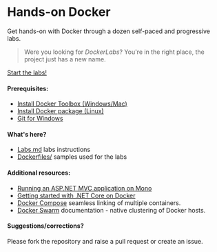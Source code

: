 # Hands-on Docker
Get hands-on with Docker through a dozen self-paced and progressive labs.

> Were you looking for *DockerLabs*? You're in the right place, the project just has a new name.

[Start the labs!](/Labs.md)


#### Prerequisites:

- [Install Docker Toolbox (Windows/Mac)](https://docs.docker.com/engine/installation/#on-osx-and-windows)
- [Install Docker package (Linux)](https://docs.docker.com/engine/installation/)
- [Git for Windows](https://git-scm.com/downloads)

#### What's here?
- [Labs.md](/Labs.md) labs instructions
- [Dockerfiles/](/Dockerfiles) samples used for the labs

#### Additional resources:

* [Running an ASP.NET MVC application on Mono](http://www.mono-project.com/docs/web/aspnet/)
* [Getting started with .NET Core on Docker](http://dotnet.github.io/getting-started/)
* [Docker Compose](https://docs.docker.com/compose/overview/) seamless linking of multiple containers.
* [Docker Swarm](https://docs.docker.com/swarm/overview/) documentation - native clustering of Docker hosts.

#### Suggestions/corrections?

Please fork the repository and raise a pull request or create an issue.
